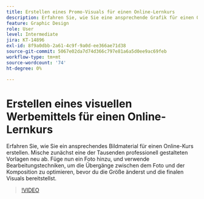 ```yaml
---
title: Erstellen eines Promo-Visuals für einen Online-Lernkurs
description: Erfahren Sie, wie Sie eine ansprechende Grafik für einen Online-Kurs erstellen.
feature: Graphic Design
role: User
level: Intermediate
jira: KT-14896
exl-id: 8f9a0dbb-2a61-4c9f-9a0d-ee366ae71d38
source-git-commit: 5067e02da7d74d366c797e81a6a5d0ee9ac69feb
workflow-type: tm+mt
source-wordcount: '74'
ht-degree: 0%

---
```


# Erstellen eines visuellen Werbemittels für einen Online-Lernkurs

Erfahren Sie, wie Sie ein ansprechendes Bildmaterial für einen Online-Kurs erstellen. Mische zunächst eine der Tausenden professionell gestalteten Vorlagen neu ab. Füge nun ein Foto hinzu, und verwende Bearbeitungstechniken, um die Übergänge zwischen dem Foto und der Komposition zu optimieren, bevor du die Größe änderst und die finalen Visuals bereitstellst.

>[!VIDEO](https://video.tv.adobe.com/v/3433940?quality=12&learn=on&hidetitle=true&captions=ger)
